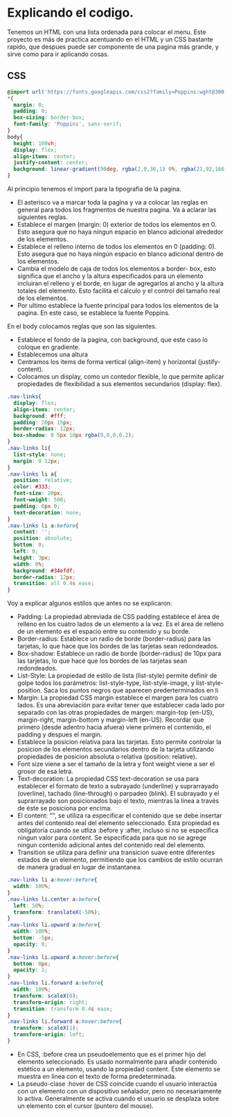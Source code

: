 # Explicando el codigo. 

Tenemos un HTML con una lista ordenada para colocar el menu. Este proyecto es más de practica acentuando en el HTML y un CSS bastante rapido, que despues puede ser componente de una pagina más grande, y sirve como para ir aplicando cosas. 

## CSS

```css
@import url('https://fonts.googleapis.com/css2?family=Poppins:wght@300;400;500;600;700&display=swap');
*{
  margin: 0;
  padding: 0;
  box-sizing: border-box;
  font-family: 'Poppins', sans-serif;
}
body{
  height: 100vh;
  display: flex;
  align-items: center;
  justify-content: center;
  background: linear-gradient(90deg, rgba(2,0,36,1) 0%, rgba(21,92,166,1) 58%, rgba(0,212,255,1) 100%);
}
```

Al principio tenemos el import para la tipografia de la pagina. 

- El asterisco va a marcar toda la pagina y va a colocar las reglas en general para todos los fragmentos de nuestra pagina. Va a aclarar las siguientes reglas.
- Establece el margen (margin: 0) exterior de todos los elementos en 0. Esto asegura que no haya ningun espacio en blanco adicional alrededor de los elementos.
- Establece el relleno interno de todos los elementos en 0 (padding: 0). Esto asegura que no haya ningún espacio en blanco adicional dentro de los elementos.
- Cambia el modelo de caja de todos los elementos a border- box, esto significa que el ancho y la altura especificados para un elemento incluiran el relleno y el borde, en lugar de agregarlos al ancho y la altura totales del elemento. Esto facilita el calculo y el control del tamaño real de los elementos.
- Por ultimo establece la fuente principal para todos los elementos de la pagina. En este caso, se establece la fuente Poppins. 

En el body colocamos reglas que son las siguientes. 
- Establece el fondo de la pagina, con background, que este caso lo coloque en gradiente. 
- Establecemos una altura 
- Centramos los items de forma vertical (align-item) y horizontal (justify-content).
- Colocamos un display, como un contedor flexible, lo que permite aplicar propiedades de flexibilidad a sus elementos secundarios (display: flex).

```css
.nav-links{
  display: flex;
  align-items: center;
  background: #fff;
  padding: 20px 15px;
  border-radius: 12px;
  box-shadow: 0 5px 10px rgba(0,0,0,0.2);
}
.nav-links li{
  list-style: none;
  margin: 0 12px;
}
.nav-links li a{
  position: relative;
  color: #333;
  font-size: 20px;
  font-weight: 500;
  padding: 6px 0;
  text-decoration: none;
}
.nav-links li a:before{
  content: '';
  position: absolute;
  bottom: 0;
  left: 0;
  height: 3px;
  width: 0%;
  background: #34efdf;
  border-radius: 12px;
  transition: all 0.4s ease;
}
```
Voy a explicar algunos estilos que antes no se explicaron. 

- Padding: La propiedad abreviada de CSS padding establece el área de relleno en los cuatro lados de un elemento a la vez. Es el área de relleno de un elemento es el espacio entre su contenido y su borde.
- Border-radius: Establece un radio de borde (border-radius) para las tarjetas, lo que hace que los bordes de las tarjetas sean redondeados.
- Box-shadow: Establece un radio de borde (border-radius) de 10px para las tarjetas, lo que hace que los bordes de las tarjetas sean redondeados.
- List-Style: La propiedad de estilo de lista (list-style) permite definir de golpe todos los parámetros: list-style-type, list-style-image, y list-style-position. Saca los puntos negros que aparecen prederterminados en li
- Margin: La propiedad CSS margin establece el margen para los cuatro lados. Es una abreviación para evitar tener que establecer cada lado por separado con las otras propiedades de margen: margin-top (en-US), margin-right, margin-bottom y margin-left (en-US). Recordar que primero (desde adentro hacia afuera) viene primero el contenido, el padding y despues el margin. 
- Establece la posicion relativa para las tarjetas. Esto permite controlar la posicion de los elementos secundarios dentro de la tarjeta utilizando propiedades de posicion absoluta o relativa (position: relative).
- Font size viene a ser el tamaño de la letra y font weight viene a ser el grosor de esa letra.
- Text-decoration: La propiedad CSS text-decoration se usa para establecer el formato de texto a subrayado (underline) y suprarrayado (overline), tachado (line-through) o parpadeo (blink). El subrayado y el suprarrayado son posicionados bajo el texto, mientras la línea a través de éste se posiciona por encima.
- El content: "", se utiliza ra especificar el contenido que se debe insertar antes del contenido real del elemento seleccionado. Esta propiedad es obligatoria cuando se utliza :before y :after, incluso si no se especifica ningun valor para content. Se especificada para que no se agrege ningun contenido adicional antes del contenido real del elemento.
- Transition se utiliza para definir una transicion suave entre diferentes estados de un elemento, permitiendo que los cambios de estilo ocurran de manera gradual en lugar de instantanea.

```css
.nav-links li a:hover:before{
  width: 100%;
}
.nav-links li.center a:before{
  left: 50%;
  transform: translateX(-50%);
}
.nav-links li.upward a:before{
  width: 100%;
  bottom: -5px;
  opacity: 0;
}
.nav-links li.upward a:hover:before{
  bottom: 0px;
  opacity: 1;
}
.nav-links li.forward a:before{
  width: 100%;
  transform: scaleX(0);
  transform-origin: right;
  transition: transform 0.4s ease;
}
.nav-links li.forward a:hover:before{
  transform: scaleX(1);
  transform-origin: left;
}
```

- En CSS, :before crea un pseudoelemento que es el primer hijo del elemento seleccionado. Es usado normalmente para añadir contenido estético a un elemento, usando la propiedad content. Este elemento se muestra en línea con el texto de forma predeterminada.
- La pseudo-clase :hover de CSS coincide cuando el usuario interactúa con un elemento con un dispositivo señalador, pero no necesariamente lo activa. Generalmente se activa cuando el usuario se desplaza sobre un elemento con el cursor (puntero del mouse).

